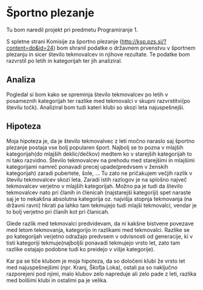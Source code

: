 ﻿# Športno plezanje

Tu bom naredil projekt pri predmetu Programiranje 1.

S spletne strani Komisije za športno plezanje (http://ksp.pzs.si/?content=dp&id=24) bom shranil podatke o državnem prvenstvu v športnem plezanju in sicer število tekmovalcev in njihove rezultate. Te podatke bom razvrstil po letih in kategorijah ter jih analiziral.

## Analiza

Pogledal si bom kako se spreminja število tekmovalcev po letih v posameznih kategorijah ter razlike med tekmovalci v skupni razvrstitvi(po številu točk). Analiziral bom tudi kateri klubi so skozi leta najuspešnejši.

## Hipoteza

Moja hipoteza je, da je število tekmovalvec z leti močno naraslo saj športno plezanje postaja vse bolj popularen šport. Najbolj se to pozna v mlajših kategorijah(do mlajših deklic/dečkov) medtem ko v starejših kategorijah to ni tako razvidno. Število tekmovalcev na prehodu med starejšimi in mlajšimi kategorijami namreč ponavadi precej upade(predvsem v ženskih kategorijah) zaradi pubertete, šole, ... Tu zato ne pričakujem večjih razlik v številu tekmovalcev skozi leta. Zaradi istih razlogov je na splošno največ tekmovalcev verjetno v mlajših kategorijah. Možno pa je tudi da število tekmovalcev nato pri članih in členicah (najstarejši kategoriji) spet naraste saj je to nekakšna absolutna kategorija oz. najvišja stopnja tekmovanja (na državni ravni) hkrati pa lahko tam tekmujejo tudi mlajši tekmovalci, vendar je to bolj verjetno pri članih kot pri članicah.

Glede razlik med tekmovalci predvidevam, da ni kakšne bistvene povezave med letom tekmovanja, kategorijo in razlikami med tekmovalci. Razlike se po kategorijah verjetno odražajo predvsem v odvisnosti od generacije, ki v tisti kategoriji tekmuje(najboljši ponavadi tekmujejo vrsto let, zato tam razlike ostajajo podobne tudi ko preidejo v višje kategorije). 

Kar pa se tiče klubom je moja hipoteza, da so določeni klubi že vrsto let med najuspešnejšimi (npr. Kranj, Škofja Loka), ostali pa so naključno razporejeni pod njimi, malo klubov zelo napreduje ali zelo pade z leti, razlika med bolšimi klubi in ostalimi pa je velika.